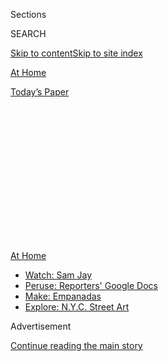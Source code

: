 <div id="app">

<div>

<div>

<div>

<div class="NYTAppHideMasthead css-1q2w90k e1suatyy0">

<div class="section css-ui9rw0 e1suatyy2">

<div class="css-eph4ug er09x8g0">

<div class="css-6n7j50">

</div>

<span class="css-1dv1kvn">Sections</span>

<div class="css-10488qs">

<span class="css-1dv1kvn">SEARCH</span>

</div>

[Skip to content](#site-content)[Skip to site index](#site-index)

</div>

<div id="masthead-section-label" class="css-1wr3we4 eaxe0e00">

[At Home](https://www.nytimes.com/spotlight/at-home)

</div>

<div class="css-10698na e1huz5gh0">

</div>

</div>

<div id="masthead-bar-one" class="section hasLinks css-15hmgas e1csuq9d3">

<div class="css-uqyvli e1csuq9d0">

</div>

<div class="css-1uqjmks e1csuq9d1">

</div>

<div class="css-9e9ivx">

[](https://myaccount.nytimes.com/auth/login?response_type=cookie&client_id=vi)

</div>

<div class="css-1bvtpon e1csuq9d2">

[Today’s Paper](https://www.nytimes.com/section/todayspaper)

</div>

</div>

</div>

</div>

<div data-aria-hidden="false">

<div id="site-content" role="main">

<div>

<div class="css-1aor85t" style="opacity:0.000000001;z-index:-1;visibility:hidden">

<div class="css-1hqnpie">

<div class="css-epjblv">

<span class="css-17xtcya">[At
Home](/spotlight/at-home)</span><span class="css-x15j1o">|</span><span class="css-fwqvlz">Sports
Podcasts Even a Newbie Can Enjoy</span>

</div>

<div class="css-k008qs">

<div class="css-1iwv8en">

<span class="css-18z7m18"></span>

<div>

</div>

</div>

<span class="css-1n6z4y">https://nyti.ms/31BsXrO</span>

<div class="css-1705lsu">

<div class="css-4xjgmj">

<div class="css-4skfbu" role="toolbar" data-aria-label="Social Media Share buttons, Save button, and Comments Panel with current comment count" data-testid="share-tools">

  - 
  - 
  - 
  - 
    
    <div class="css-6n7j50">
    
    </div>

  - 

</div>

</div>

</div>

</div>

</div>

</div>

<div id="NYT_TOP_BANNER_REGION" class="css-13pd83m">

<div>

<div id="maps-athome-menu" class="section interactive-content interactive-size-medium css-1edisqu">

<div class="css-17ih8de interactive-body">

<div class="at-home-nav__innerContainer">

<div class="at-home-nav__title">

[At
Home](https://www.nytimes.com/spotlight/at-home?action=click&pgtype=Article&state=default&region=TOP_BANNER&context=at_home_menu)

</div>

  - [Watch: Sam
    Jay](https://www.nytimes.com/2020/08/04/arts/television/sam-jay-netflix-special.html?action=click&pgtype=Article&state=default&region=TOP_BANNER&context=at_home_menu)
  - [Peruse: Reporters' Google
    Docs](https://www.nytimes.com/interactive/2020/at-home/even-more-reporters-editors-diaries-lists-recommendations.html?action=click&pgtype=Article&state=default&region=TOP_BANNER&context=at_home_menu)
  - [Make:
    Empanadas](https://www.nytimes.com/2020/08/04/dining/colombian-empanadas-carlos-gaviria.html?action=click&pgtype=Article&state=default&region=TOP_BANNER&context=at_home_menu)
  - [Explore: N.Y.C. Street
    Art](https://www.nytimes.com/2020/08/06/arts/design/street-art-nyc-george-floyd.html?action=click&pgtype=Article&state=default&region=TOP_BANNER&context=at_home_menu)

</div>

</div>

</div>

</div>

</div>

<div id="top-wrapper" class="css-1sy8kpn">

<div id="top-slug" class="css-l9onyx">

Advertisement

</div>

[Continue reading the main story](#after-top)

<div class="ad top-wrapper" style="text-align:center;height:100%;display:block;min-height:250px">

<div id="top" class="place-ad" data-position="top" data-size-key="top">

</div>

</div>

<div id="after-top">

</div>

</div>

<div>

<div id="sponsor-wrapper" class="css-1hyfx7x">

<div id="sponsor-slug" class="css-19vbshk">

Supported by

</div>

[Continue reading the main story](#after-sponsor)

<div id="sponsor" class="ad sponsor-wrapper" style="text-align:center;height:100%;display:block">

</div>

<div id="after-sponsor">

</div>

</div>

<div class="css-186x18t">

</div>

<div class="css-1vkm6nb ehdk2mb0">

# Sports Podcasts Even a Newbie Can Enjoy

</div>

Just because you can’t go to the games doesn’t mean your summer has to
be athlete-free.

<div class="css-79elbk" data-testid="photoviewer-wrapper">

<div class="css-z3e15g" data-testid="photoviewer-wrapper-hidden">

</div>

<div class="css-1a48zt4 ehw59r15" data-testid="photoviewer-children">

![<span class="css-cnj6d5 e1z0qqy90" itemprop="copyrightHolder"><span class="css-1ly73wi e1tej78p0">Credit...</span><span><span>Jordan
Awan</span></span></span>](https://static01.nyt.com/images/2020/08/09/multimedia/09AHsportspodcasts/09AHsportspodcasts-articleLarge.jpg?quality=75&auto=webp&disable=upscale)

</div>

</div>

<div class="css-18e8msd">

<div class="css-vp77d3 epjyd6m0">

<div class="css-1baulvz">

By [<span class="css-1baulvz last-byline" itemprop="name">Phoebe
Lett</span>](https://www.nytimes.com/by/phoebe-lett)

</div>

</div>

  - Aug. 8, 2020, <span class="css-epvm6">11:00 a.m. ET</span>

  - 
    
    <div class="css-4xjgmj">
    
    <div class="css-d8bdto" role="toolbar" data-aria-label="Social Media Share buttons, Save button, and Comments Panel with current comment count" data-testid="share-tools">
    
      - 
      - 
      - 
      - 
        
        <div class="css-6n7j50">
        
        </div>
    
      - 
    
    </div>
    
    </div>

</div>

</div>

<div class="section meteredContent css-1r7ky0e" name="articleBody" itemprop="articleBody">

<div class="css-1fanzo5 StoryBodyCompanionColumn">

<div class="css-53u6y8">

Even after months of postponed seasons and canceled events, sports
leagues continue to struggle to rebound (at least, in the United
States). For fans, this means that 2020 will most likely be a year with
fewer games and without any in-person games. Fortunately, there’s a raft
of podcasts that can give seasoned fans some content to fill that void —
and these four shows are so entertaining and enlightening that even the
most sports-disinterested person will probably enjoy tuning in. Find
them in your listening app of choice.

## [Tea With A & Phee](https://teawithaandphee.libsyn.com/website)

Wonder what life is like inside “[the
bubble](https://www.nytimes.com/2020/07/20/sports/basketball/nba-bubble-life-twitter.html),”
the campus in Florida where all W.N.B.A. players areliving in order to
play their abbreviated season? Thanks to two of the league’s players,
A’ja Wilson of the Las Vegas Aces and Napheesa Collier of the
Minnesota Lynx, you can gaze into the bubble, but also into their
pro-level camaraderie. In the first episode, which debuted last month,
Wilson, the No. 1 draft pick in 2018 and Collier, 2019’s rookie of the
year, make each other laugh as they share their friendship’s origin
story and reminisce about their college athletic careers. Every week for
a half-hour, the pair promise to peel back the curtain on what it’s like
to play in this unprecedentedly weird season of pro sports, addressing
everything from the dearth of hair dressers in the bubble to the
league’s [Black Lives Matter
activism](https://www.nytimes.com/2020/08/04/sports/basketball/wnba-dream-loeffler-warnock.html).

## [Sideline Tackle](https://www.sidelinetackle.com/listen)

There’s a style of history podcast, with just a single narrator and
evocative sound design, that can be almost mesmerizing, even as it
delivers “edu-tainment.” Joining the likes of such shows is “Sideline
Tackle” — a short but rich dive into different moments in soccer
history. In less than 15 minutes per episode, the host Leslie Gideon
charts a journey to pitches past, going back to, say, 2001, when
Southampton F.C. hired a pagan witch to reverse its bad luck in its new
home stadium, or to 1994, when the United States hosted the World Cup
and the men’s national team showed off its Americana-inspired denim
uniforms. Gideon’s well-written narration is enhanced by deftly applied
ambient sounds that serve as an immersive backdrop to the story, making
you feel as if you’re right there on the field. The result is a
bite-size step into a time machine of soccer history.

## [Trickeration](https://www.iheart.com/podcast/1119-trickeration-63877804/)

Who doesn’t love a good prank? Each week on iHeartRadio’s
“Trickeration,” the host Matt Waxman goes right to the source of
some of the boldest cheats, practical jokes and hoodwinks in sports
history. Through interviews with the pranksters and schemers alike,
Waxman gets the firsthand accounts from people like Matt McGough, a
former Yankees batboy who was punked by the team’s captain, Don
Mattingly, on his first day, and Trevor Kraus, who wrote a book on how
to sneak into the Super Bowl.

</div>

</div>

<div class="css-1fanzo5 StoryBodyCompanionColumn">

<div class="css-53u6y8">

## [Horse](https://www.horsehoops.com/)

Hosted by the podcaster Mike Shubert and the comedian Adam Mamawala,
this goofy basketball podcast promises to cover everything about
basketball “except for the wins and losses.” Where many sideline chat
shows can quickly get lost in the weeds, “Horse” is a structured comedy
that requires no prior knowledge of the N.B.A. The hourlong episodes,
which come out twice a month, ground the laughter in regular segments
like “Full Court Press” (“get it, like, the news?”), a discussion of the
latest in basketball news, broken down for the uninitiated; “That
Actually Happened,” wherein the hosts share a different wacky anecdote
of the sports history; and “3 on 3,” a ranking of bests and worsts of
things like 3-point celebrations. With a back catalog of 55 episodes and
counting, “Horse” might be the least intimidating, most celebratory
approach to the culture around the game itself.

<div id="NYT_MAIN_CONTENT_2_REGION" class="css-9tf9ac">

<div>

</div>

</div>

-----

*Join The New York Times* [*Podcast Club on
Facebook*](https://www.facebook.com/groups/nytpodcastclub/) *for more
suggestions and discussions about all things audio.*

</div>

</div>

<div>

</div>

</div>

<div>

</div>

<div>

</div>

<div>

</div>

<div>

<div id="bottom-wrapper" class="css-1ede5it">

<div id="bottom-slug" class="css-l9onyx">

Advertisement

</div>

[Continue reading the main story](#after-bottom)

<div id="bottom" class="ad bottom-wrapper" style="text-align:center;height:100%;display:block;min-height:90px">

</div>

<div id="after-bottom">

</div>

</div>

</div>

</div>

</div>

## Site Index

<div>

</div>

## Site Information Navigation

  - [© <span>2020</span> <span>The New York Times
    Company</span>](https://help.nytimes.com/hc/en-us/articles/115014792127-Copyright-notice)

<!-- end list -->

  - [NYTCo](https://www.nytco.com/)
  - [Contact
    Us](https://help.nytimes.com/hc/en-us/articles/115015385887-Contact-Us)
  - [Work with us](https://www.nytco.com/careers/)
  - [Advertise](https://nytmediakit.com/)
  - [T Brand Studio](http://www.tbrandstudio.com/)
  - [Your Ad
    Choices](https://www.nytimes.com/privacy/cookie-policy#how-do-i-manage-trackers)
  - [Privacy](https://www.nytimes.com/privacy)
  - [Terms of
    Service](https://help.nytimes.com/hc/en-us/articles/115014893428-Terms-of-service)
  - [Terms of
    Sale](https://help.nytimes.com/hc/en-us/articles/115014893968-Terms-of-sale)
  - [Site Map](https://spiderbites.nytimes.com)
  - [Help](https://help.nytimes.com/hc/en-us)
  - [Subscriptions](https://www.nytimes.com/subscription?campaignId=37WXW)

</div>

</div>

</div>

</div>
